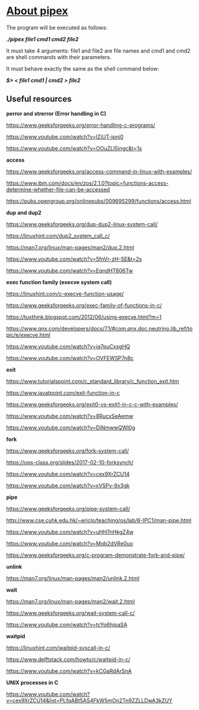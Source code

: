 # <a href="https://github.com/svkhacha/pipex/files/9737942/en.subject.pdf" target="_blank"> About pipex </a>
The program will be executed as follows:

**_./pipex file1 cmd1 cmd2 file2_**

It must take 4 arguments: file1 and file2 are file names and cmd1 and cmd2 are shell commands with their parameters.

It must behave exactly the same as the shell command below:


**_$> <  file1  cmd1  |  cmd2  >  file2_**

## Useful resources

**perror and strerror (Error handling in C)**

https://www.geeksforgeeks.org/error-handling-c-programs/

https://www.youtube.com/watch?v=IZiUT-ipnj0

https://www.youtube.com/watch?v=OOuZLI5ingc&t=1s

**access**

https://www.geeksforgeeks.org/access-command-in-linux-with-examples/

https://www.ibm.com/docs/en/zos/2.1.0?topic=functions-access-determine-whether-file-can-be-accessed

https://pubs.opengroup.org/onlinepubs/009695299/functions/access.html

**dup and dup2**

https://www.geeksforgeeks.org/dup-dup2-linux-system-call/

https://linuxhint.com/dup2_system_call_c/

https://man7.org/linux/man-pages/man2/dup.2.html

https://www.youtube.com/watch?v=5fnVr-zH-SE&t=2s

https://www.youtube.com/watch?v=EqndHT606Tw

**exec function family (execve system call)**

https://linuxhint.com/c-execve-function-usage/

https://www.geeksforgeeks.org/exec-family-of-functions-in-c/

https://tuxthink.blogspot.com/2012/06/using-execve.html?m=1

https://www.qnx.com/developers/docs/7.1/#com.qnx.doc.neutrino.lib_ref/topic/e/execve.html

https://www.youtube.com/watch?v=iq7puCxsgHQ

https://www.youtube.com/watch?v=OVFEWSP7n8c

**exit**

https://www.tutorialspoint.com/c_standard_library/c_function_exit.htm

https://www.javatpoint.com/exit-function-in-c

https://www.geeksforgeeks.org/exit0-vs-exit1-in-c-c-with-examples/

https://www.youtube.com/watch?v=8RucxSeAemw

https://www.youtube.com/watch?v=DiNmwwQWl0g


**fork**

https://www.geeksforgeeks.org/fork-system-call/

https://ops-class.org/slides/2017-02-10-forksynch/

https://www.youtube.com/watch?v=cex9XrZCU14

https://www.youtube.com/watch?v=xVSPv-9x3gk

**pipe**

https://www.geeksforgeeks.org/pipe-system-call/

http://www.cse.cuhk.edu.hk/~ericlo/teaching/os/lab/6-IPC1/man-pipe.html

https://www.youtube.com/watch?v=uHH7nHkgZ4w

https://www.youtube.com/watch?v=Mqb2dVRe0uo

https://www.geeksforgeeks.org/c-program-demonstrate-fork-and-pipe/

**unlink**

https://man7.org/linux/man-pages/man2/unlink.2.html

**wait**

https://man7.org/linux/man-pages/man2/wait.2.html

https://www.geeksforgeeks.org/wait-system-call-c/

https://www.youtube.com/watch?v=tcYo6hipaSA

**waitpid**

https://linuxhint.com/waitpid-syscall-in-c/

https://www.delftstack.com/howto/c/waitpid-in-c/

https://www.youtube.com/watch?v=kCGaRdArSnA

**UNIX processes in C**

 https://www.youtube.com/watch?v=cex9XrZCU14&list=PLfqABt5AS4FkW5mOn2Tn9ZZLLDwA3kZUY

